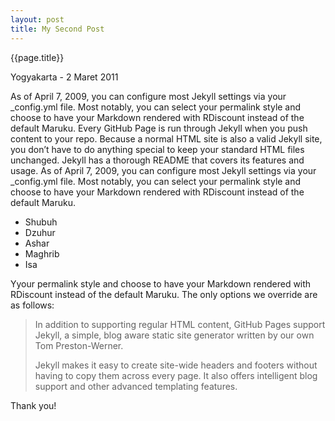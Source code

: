 ```yaml
---
layout: post
title: My Second Post
---
```


{{page.title}}

Yogyakarta - 2 Maret 2011

As of April 7, 2009, you can configure most Jekyll settings via your _config.yml file. Most notably, you can select your permalink style and choose to have your Markdown rendered with RDiscount instead of the default Maruku. Every GitHub Page is run through Jekyll when you push content to your repo. Because a normal HTML site is also a valid Jekyll site, you don’t have to do anything special to keep your standard HTML files unchanged. Jekyll has a thorough README that covers its features and usage. As of April 7, 2009, you can configure most Jekyll settings via your _config.yml file. Most notably, you can select your permalink style and choose to have your Markdown rendered with RDiscount instead of the default Maruku.

- Shubuh
- Dzuhur
- Ashar
- Maghrib
- Isa

Yyour permalink style and choose to have your Markdown rendered with RDiscount instead of the default Maruku. The only options we override are as follows:

> In addition to supporting regular HTML content, GitHub Pages support Jekyll, a simple, blog aware static site generator written by our own Tom Preston-Werner.
> 
> Jekyll makes it easy to create site-wide headers and footers without having to copy them across every page. It also offers intelligent blog support and other advanced templating features.

Thank you!